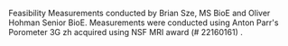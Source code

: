 Feasibility Measurements conducted by Brian Sze, MS BioE and Oliver Hohman Senior BioE.
Measurements were conducted using Anton Parr's Porometer 3G zh acquired using NSF MRI award (# 22160161) .
